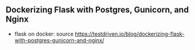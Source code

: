 ## Dockerizing Flask with Postgres, Gunicorn, and Nginx
- flask on docker: source https://testdriven.io/blog/dockerizing-flask-with-postgres-gunicorn-and-nginx/


